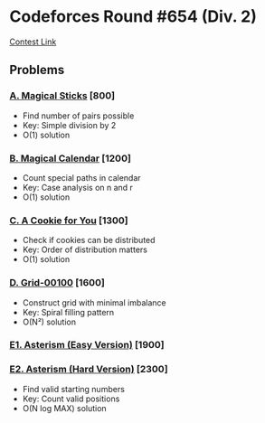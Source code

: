 # Codeforces Round #654 (Div. 2)
[Contest Link](https://codeforces.com/contest/1371)

## Problems

### [A. Magical Sticks](https://codeforces.com/contest/1371/problem/A) [800]
- Find number of pairs possible
- Key: Simple division by 2
- O(1) solution

### [B. Magical Calendar](https://codeforces.com/contest/1371/problem/B) [1200]
- Count special paths in calendar
- Key: Case analysis on n and r
- O(1) solution

### [C. A Cookie for You](https://codeforces.com/contest/1371/problem/C) [1300]
- Check if cookies can be distributed
- Key: Order of distribution matters
- O(1) solution

### [D. Grid-00100](https://codeforces.com/contest/1371/problem/D) [1600]
- Construct grid with minimal imbalance
- Key: Spiral filling pattern
- O(N²) solution

### [E1. Asterism (Easy Version)](https://codeforces.com/contest/1371/problem/E1) [1900]
### [E2. Asterism (Hard Version)](https://codeforces.com/contest/1371/problem/E2) [2300]
- Find valid starting numbers
- Key: Count valid positions
- O(N log MAX) solution
